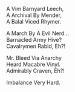 A Vim Barnyard Leech,  
A Archival By Mender,  
A Balal Viced Rhymer.  

A March By A Evil Nerd...  
Barnacled Army Hive?  
Cavalrymen Rabid, Eh?!  

Mr. Bleed Via Anarchy  
Heard Macabre Vinyl.  
Admirably Craven, Eh?!  

Imbalance Very Hard.
